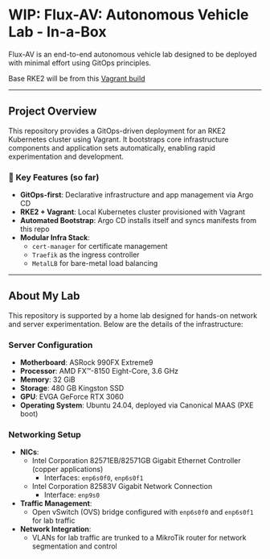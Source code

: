 # WIP: Flux-AV: Autonomous Vehicle Lab - In-a-Box

Flux-AV is an end-to-end autonomous vehicle lab designed to be deployed with minimal effort using GitOps principles.

Base RKE2 will be from this [Vagrant build](https://github.com/rerichardjr/vagrant-rke2)

---

## Project Overview

This repository provides a GitOps-driven deployment for an RKE2 Kubernetes cluster using Vagrant. It bootstraps core infrastructure components and application sets automatically, enabling rapid experimentation and development.

### 🔧 Key Features (so far)

- **GitOps-first**: Declarative infrastructure and app management via Argo CD
- **RKE2 + Vagrant**: Local Kubernetes cluster provisioned with Vagrant
- **Automated Bootstrap**: Argo CD installs itself and syncs manifests from this repo
- **Modular Infra Stack**:
  - `cert-manager` for certificate management
  - `Traefik` as the ingress controller
  - `MetalLB` for bare-metal load balancing

---

## About My Lab

This repository is supported by a home lab designed for hands-on network and server experimentation.  Below are the details of the infrastructure:

### Server Configuration
- **Motherboard**: ASRock 990FX Extreme9
- **Processor**: AMD FX™-8150 Eight-Core, 3.6 GHz
- **Memory**: 32 GiB
- **Storage**: 480 GB Kingston SSD
- **GPU**: EVGA GeForce RTX 3060
- **Operating System**: Ubuntu 24.04, deployed via Canonical MAAS (PXE boot)

### Networking Setup
- **NICs**:  
  - Intel Corporation 82571EB/82571GB Gigabit Ethernet Controller (copper applications)  
    - Interfaces: `enp6s0f0`, `enp6s0f1`  
  - Intel Corporation 82583V Gigabit Network Connection  
    - Interface: `enp9s0`  
- **Traffic Management**:  
  - Open vSwitch (OVS) bridge configured with `enp6s0f0` and `enp6s0f1` for lab traffic  
- **Network Integration**:  
  - VLANs for lab traffic are trunked to a MikroTik router for network segmentation and control

